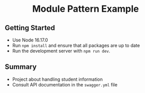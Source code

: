 <p align="center">
<h1 align="center">Module Pattern Example</h1></p>
</p>

## Getting Started

- Use Node 16.17.0
- Run `npm install` and ensure that all packages are up to date
- Run the development server with `npm run dev`.


## Summary

- Project about handling student information
- Consult API documentation in the `swagger.yml` file

